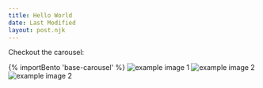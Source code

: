 ```yaml
---
title: Hello World
date: Last Modified
layout: post.njk
---
```

Checkout the carousel:

{% importBento 'base-carousel' %}
<bento-base-carousel style="aspect-ratio: 4/3;" >
  <img src="https://picsum.photos/id/237/640/480" alt="example image 1">
  <img src="https://picsum.photos/id/238/640/480" alt="example image 2">
  <img src="https://picsum.photos/id/239/640/480" alt="example image 2">
</bento-base-carousel>
